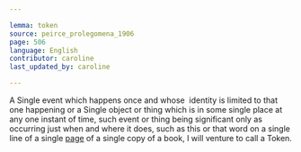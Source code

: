 ```yaml
---

lemma: token
source: peirce_prolegomena_1906
page: 506
language: English
contributor: caroline
last_updated_by: caroline

---
```


A Single event which happens once and whose  identity is limited to that one happening or a Single object or thing which is in some single place at any one instant of time, such event or thing being significant only as occurring just when and where it does, such as this or that word on a single line of a single [page](page.html) of a single copy of a book, I will venture to call a Token.
